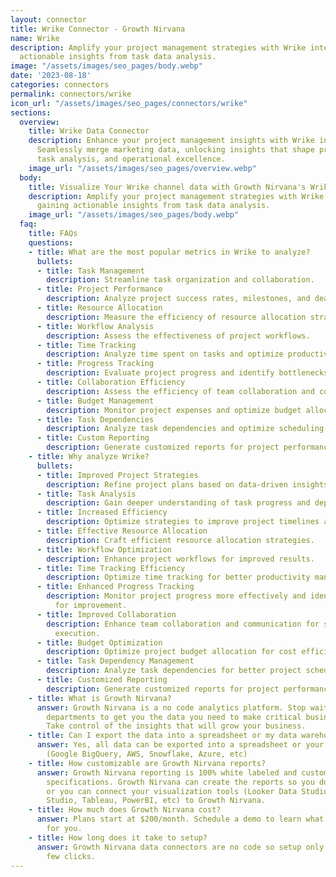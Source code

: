 ```yaml
---
layout: connector
title: Wrike Connector - Growth Nirvana
name: Wrike
description: Amplify your project management strategies with Wrike integration, gaining
  actionable insights from task data analysis.
image: "/assets/images/seo_pages/body.webp"
date: '2023-08-18'
categories: connectors
permalink: connectors/wrike
icon_url: "/assets/images/seo_pages/connectors/wrike"
sections:
  overview:
    title: Wrike Data Connector
    description: Enhance your project management insights with Wrike integration.
      Seamlessly merge marketing data, unlocking insights that shape project strategies,
      task analysis, and operational excellence.
    image_url: "/assets/images/seo_pages/overview.webp"
  body:
    title: Visualize Your Wrike channel data with Growth Nirvana's Wrike Connector
    description: Amplify your project management strategies with Wrike integration,
      gaining actionable insights from task data analysis.
    image_url: "/assets/images/seo_pages/body.webp"
  faq:
    title: FAQs
    questions:
    - title: What are the most popular metrics in Wrike to analyze?
      bullets:
      - title: Task Management
        description: Streamline task organization and collaboration.
      - title: Project Performance
        description: Analyze project success rates, milestones, and deadlines.
      - title: Resource Allocation
        description: Measure the efficiency of resource allocation strategies.
      - title: Workflow Analysis
        description: Assess the effectiveness of project workflows.
      - title: Time Tracking
        description: Analyze time spent on tasks and optimize productivity.
      - title: Progress Tracking
        description: Evaluate project progress and identify bottlenecks.
      - title: Collaboration Efficiency
        description: Assess the efficiency of team collaboration and communication.
      - title: Budget Management
        description: Monitor project expenses and optimize budget allocation.
      - title: Task Dependencies
        description: Analyze task dependencies and optimize scheduling.
      - title: Custom Reporting
        description: Generate customized reports for project performance analysis.
    - title: Why analyze Wrike?
      bullets:
      - title: Improved Project Strategies
        description: Refine project plans based on data-driven insights.
      - title: Task Analysis
        description: Gain deeper understanding of task progress and dependencies.
      - title: Increased Efficiency
        description: Optimize strategies to improve project timelines and productivity.
      - title: Effective Resource Allocation
        description: Craft efficient resource allocation strategies.
      - title: Workflow Optimization
        description: Enhance project workflows for improved results.
      - title: Time Tracking Efficiency
        description: Optimize time tracking for better productivity management.
      - title: Enhanced Progress Tracking
        description: Monitor project progress more effectively and identify areas
          for improvement.
      - title: Improved Collaboration
        description: Enhance team collaboration and communication for smoother project
          execution.
      - title: Budget Optimization
        description: Optimize project budget allocation for cost efficiency.
      - title: Task Dependency Management
        description: Analyze task dependencies for better project scheduling.
      - title: Customized Reporting
        description: Generate customized reports for project performance analysis.
    - title: What is Growth Nirvana?
      answer: Growth Nirvana is a no code analytics platform. Stop waiting for other
        departments to get you the data you need to make critical business decisions.
        Take control of the insights that will grow your business.
    - title: Can I export the data into a spreadsheet or my data warehouse?
      answer: Yes, all data can be exported into a spreadsheet or your data warehouse
        (Google BigQuery, AWS, Snowflake, Azure, etc)
    - title: How customizable are Growth Nirvana reports?
      answer: Growth Nirvana reporting is 100% white labeled and customized to your
        specifications. Growth Nirvana can create the reports so you don’t have to
        or you can connect your visualization tools (Looker Data Studio/Google Data
        Studio, Tableau, PowerBI, etc) to Growth Nirvana.
    - title: How much does Growth Nirvana cost?
      answer: Plans start at $200/month. Schedule a demo to learn what plan is best
        for you.
    - title: How long does it take to setup?
      answer: Growth Nirvana data connectors are no code so setup only requires a
        few clicks.
---
```


